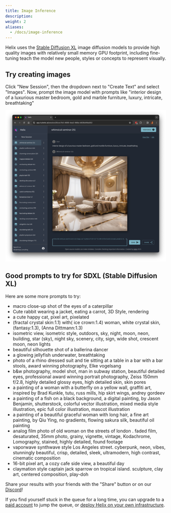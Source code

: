```yaml
---
title: Image Inference
description:
weight: 2
aliases:
  - /docs/image-inference
---
```


Helix uses the [Stable Diffusion XL](https://stability.ai/stable-diffusion) image diffusion models to provide high quality images with relatively small memory GPU footprint, including fine-tuning teach the model new people, styles or concepts to represent visually.


## Try creating images

Click "New Session", then the dropdown next to "Create Text" and select "Images". Now, prompt the image model with prompts like "interior design of a luxurious master bedroom, gold and marble furniture, luxury, intricate, breathtaking"

![](gsg-04.png)

## Good prompts to try for SDXL (Stable Diffusion XL)

Here are some more prompts to try:

* macro close-up shot of the eyes of a caterpillar
* Cute rabbit wearing a jacket, eating a carrot, 3D Style, rendering
* a cute happy cat, pixel art, pixelated
* (fractal crystal skin:1.1) with( ice crown:1.4) woman, white crystal skin, (fantasy:1.3), (Anna Dittmann:1.3)
* isometric view, isometric style, outdoors, sky, night, moon, neon, building, star (sky), night sky, scenery, city, sign, wide shot, crescent moon, neon lights
* beautiful silhouette shot of a ballerina dancer
* a glowing jellyfish underwater, breathtaking
* photo of a rhino dressed suit and tie sitting at a table in a bar with a bar stools, award winning photography, Elke vogelsang
* b&w photography, model shot, man in subway station, beautiful detailed eyes, professional award winning portrait photography, Zeiss 150mm f/2.8, highly detailed glossy eyes, high detailed skin, skin pores
* a painting of a woman with a butterfly on a yellow wall, graffiti art, inspired by Brad Kunkle, tutu, russ mills, hip skirt wings, andrey gordeev
* a painting of a fish on a black background, a digital painting, by Jason Benjamin, shutterstock, colorful vector illustration, mixed media style illustration, epic full color illustration, mascot illustration
* a painting of a beautiful graceful woman with long hair, a fine art painting, by Qiu Ying, no gradients, flowing sakura silk, beautiful oil painting
* analog film photo of old woman on the streets of london . faded film, desaturated, 35mm photo, grainy, vignette, vintage, Kodachrome, Lomography, stained, highly detailed, found footage
* vaporwave synthwave style Los Angeles street. cyberpunk, neon, vibes, stunningly beautiful, crisp, detailed, sleek, ultramodern, high contrast, cinematic composition
* 16-bit pixel art, a cozy cafe side view, a beautiful day
* claymation style captain jack sparrow on tropical island. sculpture, clay art, centered composition, play-doh

Share your results with your friends with the "Share" button or on our [Discord](https://discord.gg/VJftd844GE)!


If you find yourself stuck in the queue for a long time, you can upgrade to a [paid account](https://app.tryhelix.ai/account) to jump the queue, or [deploy Helix on your own infrastructure](/docs/controlplane).